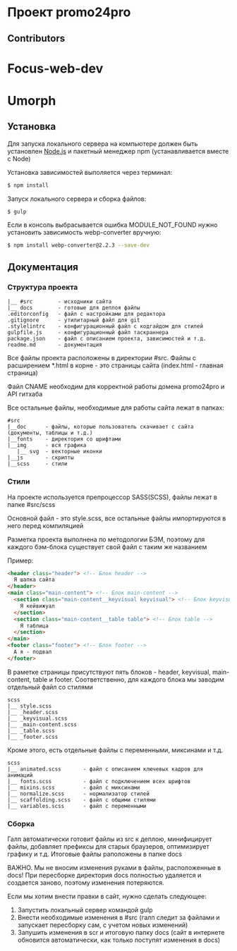 # Проект promo24pro

## Contributors
# Focus-web-dev
# Umorph

## Установка

Для запуска локального сервера на компьютере должен быть установлен [Node.js](https://nodejs.org/) 
и пакетный менеджер npm (устанавливается вместе с Node)

Установка зависимостей выполяется через терминал:

```sh
$ npm install
```

Запуск локального сервера и сборка файлов:

```
$ gulp
```

Если в консоль выбрасывается ошибка MODULE_NOT_FOUND нужно установить зависимость webp-converter вручную:

```sh
$ npm install webp-converter@2.2.3 --save-dev
```

## Документация

### Структура проекта

```
|__ #src        - исходники сайта
|__ docs        - готовые для деплоя файлы
.editorconfig   - файл с настройками для редактора
.gitignore      - утилитарный файл для git
.stylelintrc    - конфигурационный файл с кодгайдом для стилей
gulpfile.js     - конфигурационный файл таскраннера
package.json    - файл с описанием проекта, зависимостей и т.д.
readme.md       - документация
```

Все файлы проекта расположены в директории #src.
Файлы с расширением *.html в корне - это страницы сайта (index.html - главная страница)

Файл CNAME необходим для корректной работы домена promo24pro и API гитхаба

Все остальные файлы, необходимые для работы сайта лежат в папках:
```
#src
|__doc      - файлы, которые пользователь скачивает с сайта (документы, таблицы и т.д.)
|__fonts    - директория со шрифтами
|__img      - вся графика
   |__ svg  - векторные иконки
|__js       - скрипты
|__scss     - стили
```

### Стили

На проекте используется препроцессор SASS(SCSS), файлы лежат в папке #src/scss

Основной файл - это style.scss, все остальные файлы импортируются в него перед компиляцией

Разметка проекта выполнена по методологии БЭМ, поэтому для каждого бэм-блока существует свой файл с таким же названием

Пример:

```html
<header class="header"> <!-- Блок header -->
  Я шапка сайта
</header>
<main class="main-content"> <!-- Блок main-content -->
  <section class="main-content__keyvisual keyvisual"> <!-- Блок keyvisual -->
    Я кейвижуал
  </section>
  <section class="main-content__table table"> <!-- Блок table -->
    Я таблица
  </section>
</main>
<footer class="footer"> <!-- Блок footer -->
  А я - подвал
</footer>
```
В раметке страницы присутствуют пять блоков - header, keyvisual, main-content, table и footer. Соответственно, 
для каждого блока мы заводим отдельный файл со стилями

```
scss
|__ style.scss
|__ _header.scss
|__ _keyvisual.scss
|__ _main-content.scss
|__ _table.scss
|__ _footer.scss
```

Кроме этого, есть отдельные файлы с переменными, миксинами и т.д.

```
scss
|__ animated.scss       - файл с описанием ключевых кадров для анимаций
|__ fonts.scss          - файл с подключением всех шрифтов
|__ mixins.scss         - файл с миксинами
|__ normalize.scss      - нормализатор стилей
|__ scaffolding.scss    - файл с общими стилями
|__ variables.scss      - файл с переменными
```

### Сборка

Галп автоматически готовит файлы из src к деплою, минифицирует файлы, добавляет префиксы для старых браузеров, 
оптимизирует графику и т.д. Итоговые файлы раположены в папке docs

ВАЖНО. Мы не вносим изменения руками в файлы, расположенные в docs! При пересборке директория docs полностью 
удаляется и создается заново, поэтому изменения потеряются.

Если мы хотим внести правки в сайт, нужно сделать следующее:

1. Запустить локальный сервер командой gulp
2. Внести необходимые изменения в #src (галп следит за файлами и запускает пересборку сам, с учетом новых изменений)
3. Запушить изменения в scr и итоговую папку docs (сайт в интернете обновится автоматически, 
как только поступят изменения в docs)
